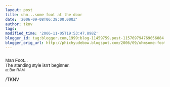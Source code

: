 ```yaml
---
layout: post
title: uhm...some foot at the door
date: '2006-09-08T06:38:00.000Z'
author: tknv
tags: 
modified_time: '2006-11-05T19:53:47.898Z'
blogger_id: tag:blogger.com,1999:blog-11459759.post-115769794769056084
blogger_orig_url: http://phichyudebow.blogspot.com/2006/09/uhmsome-foot-at-door.html
---
```


<a onblur="try {parent.deselectBloggerImageGracefully();} catch(e) {}" href="http://photos1.blogger.com/blogger/1063/931/1600/DSC00001.0.jpg"><img style="margin: 0px auto 10px; display: block; text-align: center; cursor: pointer;" src="http://photos1.blogger.com/blogger/1063/931/400/DSC00001.0.jpg" alt="" border="0" /><span style="color: rgb(0, 0, 0);"></span></a><a onblur="try {parent.deselectBloggerImageGracefully();} catch(e) {}" href="http://photos1.blogger.com/blogger/1063/931/1600/DSC00001.0.jpg"><span style="font-family:arial;"></span></a><span style="font-family:arial;">Man Foot...</span><br /><span style="font-family:arial;">The standing style isn't beginner.<br /><span style="font-size:85%;">at Bar RAM</span><br /></span><div class="blogger-post-footer">/TKNV</div>
